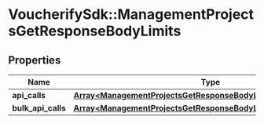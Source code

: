 # VoucherifySdk::ManagementProjectsGetResponseBodyLimits

## Properties

| Name | Type | Description | Notes |
| ---- | ---- | ----------- | ----- |
| **api_calls** | [**Array&lt;ManagementProjectsGetResponseBodyLimitsApiCallsItem&gt;**](ManagementProjectsGetResponseBodyLimitsApiCallsItem.md) |  | [optional] |
| **bulk_api_calls** | [**Array&lt;ManagementProjectsGetResponseBodyLimitsBulkApiCallsItem&gt;**](ManagementProjectsGetResponseBodyLimitsBulkApiCallsItem.md) |  | [optional] |

